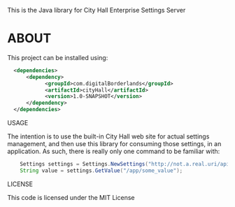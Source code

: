 This is the Java library for City Hall Enterprise Settings Server

# ABOUT

This project can be installed using:

```XML
  <dependencies>
      <dependency>
            <groupId>com.digitalBorderlands</groupId>
            <artifactId>cityHall</artifactId>
            <version>1.0-SNAPSHOT</version>
      </dependency>
  </dependencies>

```

USAGE

The intention is to use the built-in City Hall web site for actual settings management, and then use this library for consuming those settings, in an application. As such, there is really only one command to be familiar with:

```Java
	Settings settings = Settings.NewSettings("http://not.a.real.uri/api");
	String value = settings.GetValue("/app/some_value");
```

LICENSE

This code is licensed under the MIT License
